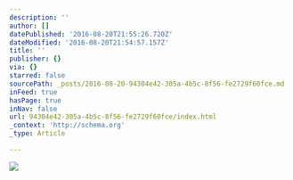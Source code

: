 ```yaml
---
description: ''
author: []
datePublished: '2016-08-20T21:55:26.720Z'
dateModified: '2016-08-20T21:54:57.157Z'
title: ''
publisher: {}
via: {}
starred: false
sourcePath: _posts/2016-08-20-94304e42-305a-4b5c-8f56-fe2729f60fce.md
inFeed: true
hasPage: true
inNav: false
url: 94304e42-305a-4b5c-8f56-fe2729f60fce/index.html
_context: 'http://schema.org'
_type: Article

---
```

![](https://the-grid-user-content.s3-us-west-2.amazonaws.com/3593be0e-a4d2-42f2-989b-8007dc987fc8.jpg)